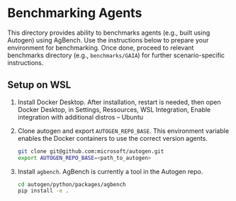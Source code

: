 # Benchmarking Agents

This directory provides ability to benchmarks agents (e.g., built using Autogen) using AgBench. Use the instructions below to prepare your environment for benchmarking. Once done, proceed to relevant benchmarks directory (e.g., `benchmarks/GAIA`) for further scenario-specific instructions.

## Setup on WSL

1. Install Docker Desktop. After installation, restart is needed, then open Docker Desktop, in Settings, Ressources, WSL Integration, Enable integration with additional distros – Ubuntu
2. Clone autogen and export `AUTOGEN_REPO_BASE`. This environment variable enables the Docker containers to use the correct version agents.
    ```bash
    git clone git@github.com:microsoft/autogen.git
    export AUTOGEN_REPO_BASE=<path_to_autogen>
    ```
3. Install `agbench`. AgBench is currently a tool in the Autogen repo.

    ```bash
    cd autogen/python/packages/agbench
    pip install -e .
    ```